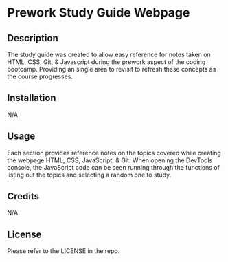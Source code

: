 # Prework Study Guide Webpage

## Description

The study guide was created to allow easy reference for notes taken on HTML, CSS, Git, & Javascript during the prework aspect of the coding bootcamp. Providing an single area to revisit to refresh these concepts as the course progresses. 

## Installation

N/A

## Usage

Each section provides reference notes on the topics covered while creating the webpage HTML, CSS, JavaScript, & Git. When opening the DevTools console, the JavaScript code can be seen running through the functions of listing out the topics and selecting a random one to study.

## Credits

N/A

## License

Please refer to the LICENSE in the repo.